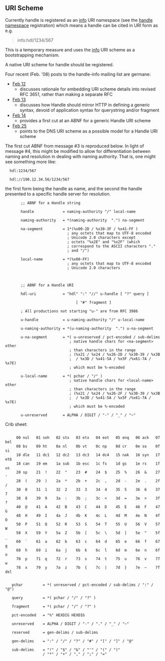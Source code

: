 ## URI Scheme ##

Currently handle is registered as an [info](http://info-uri.info/) URI namespace (see the [handle namespace](http://info-uri.info/registry/OAIHandler?verb=GetRecord&metadataPrefix=reg&identifier=info:hdl/) registration) which means a handle can be cited in URI form as e.g.

> info:hdl/1234/567

This is a temporary measure and uses the [info](http://info-uri.info/) URI scheme as a bootstrapping mechanism.

A native URI scheme for handle should be registered.

Four recent (Feb. '08) posts to the handle-info mailing list are germane:

  * [Feb 12](http://www.handle.net/mail-archive/handle-info/msg00243.html)
    * discusses rationale for embedding URI scheme details into revised RFC 3651, rather than  making a separate RFC
  * [Feb 13](http://www.handle.net/mail-archive/handle-info/msg00244.html)
    * discusses how Handle should mirror HTTP in defining a generic syntax, devoid of application syntax for querystring and/or fragment
  * [Feb 14](http://www.handle.net/mail-archive/handle-info/msg00245.html)
    * provides a first cut at an ABNF for a generic Handle URI scheme
  * [Feb 25](http://www.handle.net/mail-archive/handle-info/msg00252.html)
    * points to the DNS URI scheme as a possible model for a Handle URI scheme

The first cut ABNF from message #3 is reproduced below. In light of message #4, this might be modified to allow for differentiation between naming and resolution in dealing with naming authority. That is, one might see something more like:

```
  hdl:1234/567

  hdl://190.12.34.56/1234/567
```

the first form being the handle as name, and the second the handle presented to a specific handle server for resolution.

```
       ;; ABNF for a Handle string

       handle             = naming-authority "/" local-name

       naming-authority   = *(naming-authority  ".") na-segment

       na-segment         = 1*(%x00-2D / %x30-3F / %x41-FF )
                            ; any octets that map to UTF-8 encoded
                            ; Unicode 2.0 characters except
                            ; octets "%x2E" and "%x2F" (which
                            ; correspond to the ASCII characters "."
                            ; and "/")

       local-name         = *(%x00-FF)
                            ; any octets that map to UTF-8 encoded
                            ; Unicode 2.0 characters



       ;; ABNF for a Handle URI

       hdl-uri            = "hdl" ":" "//" u-handle [ "?" query ]

                                [ "#" fragment ]

       ; All productions not starting "u-" are from RFC 3986

       u-handle           = u-naming-authority "/" u-local-name

       u-naming-authority = *(u-naming-authority  ".") u-na-segment

       u-na-segment       = *( u-unreserved / pct-encoded / sub-delims
                             ; native handle chars for <na-segment> other
                             ; than characters in the range
                             ; (%x21 / %x24 / %x26-2D / %x30-39 / %x3B
                             ;  / %x3D / %x41-5A / %x5F /%x61-7A / %x7E)
                             ; which must be %-encoded

       u-local-name       = *( pchar / "/" )
                             ; native handle chars for <local-name> other
                             ; than characters in the range
                             ; (%x21 / %x24 / %x26-2F / %x30-39 / %x3B
                             ;  / %x3D / %x41-5A / %x5F /%x61-7A / %x7E)
                             ; which must be %-encoded

       u-unreserved       = ALPHA / DIGIT / "-" / "_" / "~"
```

Crib sheet:
```

     00 nul   01 soh   02 stx   03 etx   04 eot   05 enq   06 ack   07 bel
     08 bs    09 ht    0a nl    0b vt    0c np    0d cr    0e so    0f si
     10 dle   11 dc1   12 dc2   13 dc3   14 dc4   15 nak   16 syn   17 etb
     18 can   19 em    1a sub   1b esc   1c fs    1d gs    1e rs    1f us
     20 sp    21  !    22  "    23  #    24  $    25  %    26  &    27  '
     28  (    29  )    2a  *    2b  +    2c  ,    2d  -    2e  .    2f  /
     30  0    31  1    32  2    33  3    34  4    35  5    36  6    37  7
     38  8    39  9    3a  :    3b  ;    3c  <    3d  =    3e  >    3f  ?
     40  @    41  A    42  B    43  C    44  D    45  E    46  F    47  G
     48  H    49  I    4a  J    4b  K    4c  L    4d  M    4e  N    4f  O
     50  P    51  Q    52  R    53  S    54  T    55  U    56  V    57  W
     58  X    59  Y    5a  Z    5b  [    5c  \    5d  ]    5e  ^    5f  _
     60  `    61  a    62  b    63  c    64  d    65  e    66  f    67  g
     68  h    69  i    6a  j    6b  k    6c  l    6d  m    6e  n    6f  o
     70  p    71  q    72  r    73  s    74  t    75  u    76  v    77  w
     78  x    79  y    7a  z    7b  {    7c  |    7d  }    7e  ~    7f del


   pchar         = *( unreserved / pct-encoded / sub-delims / ":" / "@")

   query         = *( pchar / "/" / "?" )

   fragment      = *( pchar / "/" / "?" )

   pct-encoded   = "%" HEXDIG HEXDIG

   unreserved    = ALPHA / DIGIT / "-" / "." / "_" / "~"

   reserved      = gen-delims / sub-delims

   gen-delims    = ":" / "/" / "?" / "#" / "[" / "]" / "@"

   sub-delims    = "!" / "$" / "&" / "'" / "(" / ")"
                 / "*" / "+" / "," / ";" / "="
```